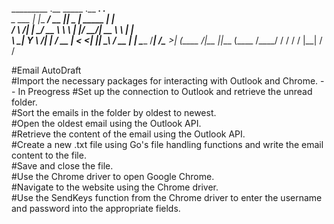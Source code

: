 
_________ .__            _____       .__       ___.          .__   
\_   ___ \|  |__   _____/ ____\____  |__| _____\_ |__ _____  |  |  
/    \  \/|  |  \_/ __ \   __\\__  \ |  |/ ____/| __ \\__  \ |  |  
\     \___|   Y  \  ___/|  |   / __ \|  < <_|  || \_\ \/ __ \|  |__
 \______  /___|  /\___  >__|  (____  /__|\__   ||___  (____  /____/
        \/     \/     \/           \/       |__|    \/     \/      

#Email AutoDraft  
#Import the necessary packages for interacting with Outlook and Chrome. -- In Preogress 
#Set up the connection to Outlook and retrieve the unread folder.  
#Sort the emails in the folder by oldest to newest.  
#Open the oldest email using the Outlook API.  
#Retrieve the content of the email using the Outlook API.  
#Create a new .txt file using Go's file handling functions and write the email content to the file.  
#Save and close the file.  
#Use the Chrome driver to open Google Chrome.  
#Navigate to the website using the Chrome driver.  
#Use the SendKeys function from the Chrome driver to enter the username and password into the appropriate fields.  